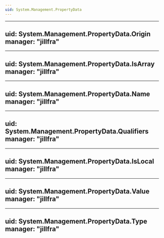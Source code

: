 ```yaml
---
uid: System.Management.PropertyData
---
```


---
uid: System.Management.PropertyData.Origin
manager: "jillfra"
---

---
uid: System.Management.PropertyData.IsArray
manager: "jillfra"
---

---
uid: System.Management.PropertyData.Name
manager: "jillfra"
---

---
uid: System.Management.PropertyData.Qualifiers
manager: "jillfra"
---

---
uid: System.Management.PropertyData.IsLocal
manager: "jillfra"
---

---
uid: System.Management.PropertyData.Value
manager: "jillfra"
---

---
uid: System.Management.PropertyData.Type
manager: "jillfra"
---
